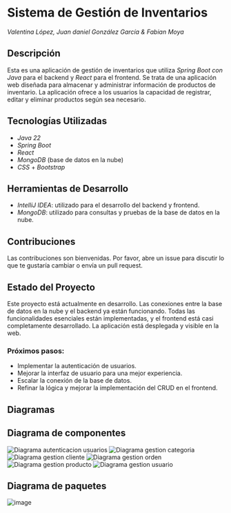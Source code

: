 # Sistema de Gestión de Inventarios
*Valentina López, Juan daniel González García & Fabian Moya*

## Descripción

Esta es una aplicación de gestión de inventarios que utiliza *Spring Boot con Java* para el backend y *React* para el frontend. Se trata de una aplicación web diseñada para almacenar y administrar información de productos de inventario. La aplicación ofrece a los usuarios la capacidad de registrar, editar y eliminar productos según sea necesario.

## Tecnologías Utilizadas

- *Java 22*
- *Spring Boot*
- *React*
- *MongoDB* (base de datos en la nube)
- *CSS* + *Bootstrap*

## Herramientas de Desarrollo

- *IntelliJ IDEA*: utilizado para el desarrollo del backend y frontend.
- *MongoDB*: utilizado para consultas y pruebas de la base de datos en la nube.

## Contribuciones

Las contribuciones son bienvenidas. Por favor, abre un issue para discutir lo que te gustaría cambiar o envía un pull request.

## Estado del Proyecto

Este proyecto está actualmente en desarrollo. Las conexiones entre la base de datos en la nube y el backend ya están funcionando. Todas las funcionalidades esenciales están implementadas, y el frontend está casi completamente desarrollado. La aplicación está desplegada y visible en la web. 

### Próximos pasos:
- Implementar la autenticación de usuarios.
- Mejorar la interfaz de usuario para una mejor experiencia.
- Escalar la conexión de la base de datos.
- Refinar la lógica y mejorar la implementación del CRUD en el frontend.

## Diagramas

## **Diagrama de componentes**
![Diagrama autenticacion usuarios](https://github.com/user-attachments/assets/6186864b-3e10-49ae-9b32-2d73b370bdcc)
![Diagrama gestion categoria](https://github.com/user-attachments/assets/a365deec-9aa8-4261-9cc5-987a5dbaf87d)
![Diagrama gestion cliente](https://github.com/user-attachments/assets/ffc542c2-3132-45aa-9d7e-fb28235c0313)
![Diagrama gestion orden](https://github.com/user-attachments/assets/86f9b07f-805e-45df-b613-962907059b03)
![Diagrama gestion producto](https://github.com/user-attachments/assets/2f3f61bb-7a5f-4804-85ba-a5faab45202c)
![Diagrama gestion usuario](https://github.com/user-attachments/assets/1529112c-8526-4f51-9be6-953d6c1caba7)

## **Diagrama de paquetes**

![image](https://github.com/user-attachments/assets/b16a241e-9c9c-4ae8-9dbb-49027d3ee996)
